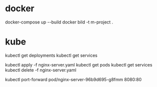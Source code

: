 # docker
docker-compose up --build
docker bild -t m-project .


# kube
kubectl get deployments
kubectl get services


kubectl apply -f nginx-server.yaml
kubectl get pods
kubectl get services
kubectl delete -f nginx-server.yaml

kubectl port-forward pod/nginx-server-96b9d695-g8fmm 8080:80
